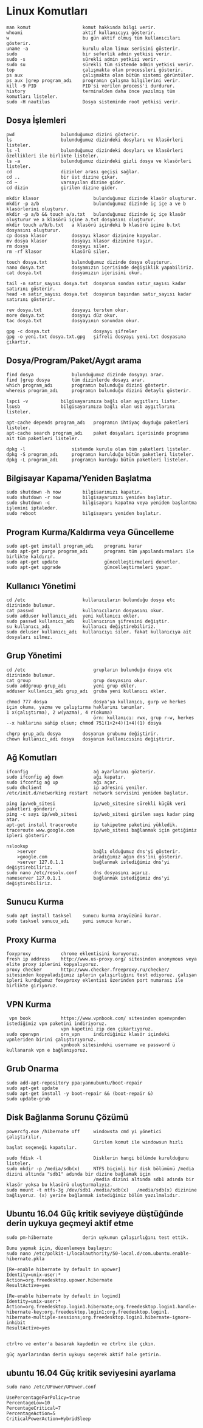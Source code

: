 # Linux Komutları

    man komut			        komut hakkında bilgi verir.
	whoami				        aktif kullanıcıyı gösterir.
	w				            bu gün aktif olmuş tüm kullanıcıları gösterir.
	uname -a			        kurulu olan linux serisini gösterir.
	sudo 				        bir seferlik admin yetkisi verir.
    sudo -s                     sürekli admin yetkisi verir.
	sudo su				        sürekli tüm sistemde admin yetkisi verir.           
	top				            çalışmakta olan processleri gösterir.
	ps aux				        çalışmakta olan bütün sistemi görüntüler.
	ps aux |grep program_adı	programın çalışma bilgilerini verir.
	kill -9 PID			        PID'si verilen process'i durdurur.
	history				        terminalden daha önce yazılmış tüm komutları listeler.
	sudo -H nautilus		    Dosya sisteminde root yetkisi verir.


## Dosya İşlemleri

    pwd 				bulunduğumuz dizini gösterir.	
    ls				    bulunduğumuz dizindeki dosyları ve klasörleri listeler.
    ls -l				bulunduğumuz dizindeki dosyları ve klasörleri özellikleri ile birlikte listeler.
    ls -a				bulunduğumuz dizindeki gizli dosya ve klasörleri listeler.
    cd				    dizinler arası geçişi sağlar.
    cd .. 				bir üst dizine çıkar.
    cd ~				varsayılan dizine gider.
    cd dizin			girilen dizine gider.

    mkdir klasor			        bulunduğumuz dizinde klasör oluşturur.
    mkdir -p a/b			        bulunduğumuz dizinde iç içe a ve b klasörlerini oluşturur.
    mkdir -p a/b && touch a/a.txt 	bulunduğumuz dizinde iç içe klasör oluşturur ve a klasörü içine a.txt dosyasını oluşturur.
    mkdir touch a/b/b.txt	a klasörü içindeki b klasörü içine b.txt dosyasını oluşturur. 
    cp dosya klasor 		dosyayı klasor dizinine kopyalar.
    mv dosya klasor 		dosyayı klasor dizinine taşır.
    rm dosya			    dosyayı siler.
    rm -rf klasor			klasörü siler.	

    touch dosya.txt			bulunduğumuz dizinde dosya oluşturur.
    nano dosya.txt			dosyamızın içerisinde değişiklik yapabiliriz.
    cat dosya.txt			dosyamızın içerisini okur.
    
    tail -n satır_sayısı dosya.txt	dosyanın sondan satır_sayısı kadar satırını gösterir.
    head -n satır_sayısı dosya.txt	dosyanın başından satır_sayısı kadar satırını gösterir.
    
    rev dosya.txt			dosyayı tersten okur.
    more dosya.txt			dosyayı düz okur.
    tac dosya.txt			dosyayının sonundan okur.	

    gpg -c dosya.txt		        dosyayı şifreler
    gpg -o yeni.txt dosya.txt.gpg	şifreli dosyayı yeni.txt dosyasına çıkartır.

## Dosya/Program/Paket/Aygıt arama

    find dosya			    bulunduğumuz dizinde dosyayı arar.
	find |grep dosya 		tüm dizinlerde dosayı arar.
	which program_adı		programın bulunduğu dizini gösterir.
	whereis program_adı		programın bulunduğu dizini detaylı gösterir.
	
	lspci -v			bilgisayarımıza bağlı olan aygıtları lister.
	lsusb				bilgisayarımıza bağlı olan usb aygıtlarını listeler.

	apt-cache depends program_adı	programın ihtiyaç duyduğu paketleri listeler.
	apt-cache search program_adı	paket dosyaları içerisinde programa ait tüm paketleri listeler.
    
	dpkg -l				    sistemde kurulu olan tüm paketleri listeler.
	dpkg -S program_adı		programın kurulduğu bütün paketleri listeler.
	dpkg -L program_adı		programın kurduğu bütün paketleri listeler.
    
## Bilgisayar Kapama/Yeniden Başlatma

    sudo shutdown -h now		bilgisarımızı kapatır.
	sudo shutdown -r now		bilgisayarımızı yeniden başlatır.
	sudo shutdown -c		    bilgisayarı kapatma veya yeniden başlantma işlemini iptaleder.
	sudo reboot			        bilgisayarı yeniden başlatır.
    
## Program Kurma/Kaldırma veya Güncelleme

    sudo apt-get install program_adı	programı kurar
	sudo apt-get purge program_adı	    programı tüm yapılandırmaları ile birlikte kaldırır.
	sudo apt-get update			        güncelleştirmeleri denetler.
	sudo apt-get upgrade			    güncelleştirmeleri yapar.
    
## Kullanıcı Yönetimi
    
    cd /etc				        kullanıcıların bulunduğu dosya etc dizininde bulunur.
	cat passwd			        kullanıcıların dosyasını okur.
	sudo adduser kullanıcı_adı	yeni kullanıcı ekler.
	sudo passwd kullanıcı_adı	kullanıcının şifresini değiştir.
	su kullanıcı_adı		    kullanıcı değiştirebiliriz.
	sudo deluser kullanıcı_adı	kullanıcıyı siler. fakat kullanıcıya ait dosyaları silmez.	
    
## Grup Yönetimi

    cd /etc				            grupların bulunduğu dosya etc dizininde bulunur.
	cat group			            grup dosyasını okur.
	sudo addgroup grup_adı		    yeni grup ekler.
	adduser kullanıcı_adı grup_adı 	gruba yeni kullanıcı ekler.
	
	chmod 777 dosya			        dosya'ya kullanıcı, gurp ve herkes için okuma, yazma ve çalıştırma haklarını tanımlar.		                                1 x(çalıştırma), 2 w(yazma), 4 r(okuma)
					                örn: kullanıcı: rwx, grup r-w, herkes --x haklarına sahip olsun; chmod 751(1+2+4)(1+4)(1) dosya
                                    
	chgrp grup_adı dosya		dosyanın grubunu değiştirir.
	chown kullanıcı_adı dosya	dosyanın kullanıcısını değiştirir.
    
## Ağ Komutları

    ifconfig			            ağ ayarlarını gözterir.
	sudo ifconfig ağ down		    ağı kapatır.
	sudo ifconfig ağ up		        ağı açar.
	sudo dhclient			        ip adresini yeniler.
	/etc/init.d/networking restart	network servisini yeniden başlatır.
    
	ping ip/web_sitesi		        ip/web_sitesine sürekli küçük veri paketleri gönderir.
	ping -c sayı ip/web_sitesi   	ip/web_sitesi girilen sayı kadar ping atar.
	apt-get install traceroute	    ip takipetme paketini yükledik.
	traceroute www.google.com	    ip/web_sitesi bağlanmak için getiğimiz ipleri gösterir.	
    
	nslookup
		>server			            bağlı olduğumuz dns'yi gösterir.
		>google.com		            aradığımız ağın dns'ini gösterir.
		>server 127.0.1.1	        bağlanmak istediğimiz dns'yi değiştirebiliriz.	
	sudo nano /etc/resolv.conf	    dns dosyasını açarız.
	nameserver 127.0.1.1		    bağlanmak istediğimiz dns'yi değiştirebiliriz.	
    
## Sunucu Kurma

    sudo apt install tasksel	sunucu kurma arayüzünü kurar.
	sudo tasksel sunucu_adı		yeni sunucu kurar.
    
## Proxy Kurma

    foxyproxy 			chrome eklentisini kuruyoruz.
	fresh ip address	http://www.us-proxy.org/ sitesinden anonymous veya elite proxy iplerini kopyalıyoruz.
	proxy checker		http://www.checker.freeproxy.ru/checker/ sitesinden kopyaladığımız iplerin çalışırlığını test ediyoruz. çalışan ipleri kurduğumuz foxyproxy eklentisi üzerinden port numarası ile birlikte giriyoruz.
    
 ## VPN Kurma
 
     vpn book			https://www.vpnbook.com/ sitesinden openvpnden istediğimiz vpn paketini indiriyoruz.
					    vpn kapetini zip den çıkartıyoruz.
	sudo openvpn	    orn_vpn		indirdiğimiz klasör içindeki vpnleriden birini çalıştırıyoruz.
					    vpnbook sitesindeki username ve password ü kullanarak vpn e bağlanıyoruz.
                    
## Grub Onarma

    sudo add-apt-repository ppa:yannubuntu/boot-repair
    sudo apt-get update
    sudo apt-get install -y boot-repair && (boot-repair &)
    sudo update-grub
    
## Disk Bağlanma Sorunu Çözümü

    powercfg.exe /hibernate off		windowsta cmd yi yönetici çalıştırılır. 
						            Girilen komut ile windowsun hızlı başlat seçeneği kapatılır.

	sudo fdisk -l				    Disklerin hangi bölümde kurulduğunu listeler.
	sudo mkdir -p /media/sdb(x)		NTFS biçimli bir disk bölümünü /media dizini altında "sdb1" adında bir dizine bağlamak için  
						            /media dizini altında sdb1 adında bir klasör yoksa bu klasörü oluşturmalıyız.
	sudo mount -t ntfs-3g /dev/sdb1 /media/sdb(x)	/media/sdb(x) dizinine bağlıyoruz. (x) yerine bağlanmak istediğimiz bölüm yazılmalıdır.
    
## Ubuntu 16.04 Güç kritik seviyeye düştüğünde derin uykuya geçmeyi aktif etme

    sudo pm-hibernate    		derin uykunun çalışırlığını test ettik.

	Bunu yapmak için, düzenlemeye başlayın:
	sudo nano /etc/polkit-1/localauthority/50-local.d/com.ubuntu.enable-hibernate.pkla

	[Re-enable hibernate by default in upower]
	Identity=unix-user:*
	Action=org.freedesktop.upower.hibernate
	ResultActive=yes

	[Re-enable hibernate by default in logind]
	Identity=unix-user:*
	Action=org.freedesktop.login1.hibernate;org.freedesktop.login1.handle-hibernate-key;org.freedesktop.login1;org.freedesktop.login1.
	hibernate-multiple-sessions;org.freedesktop.login1.hibernate-ignore-inhibit
	ResultActive=yes


	ctrl+o ve enter'a basarak kaydedin ve ctrl+x ile çıkın.

	güç ayarlarından derin uykuyu seçerek aktif hale getirin.
    
## ubuntu 16.04 Güç kritik seviyesini ayarlama

    sudo nano /etc/UPower/UPower.conf

	UsePercentageForPolicy=true
	PercentageLow=10
	PercentageCritical=7
	PercentageAction=5
	CriticalPowerAction=HybridSleep
    
